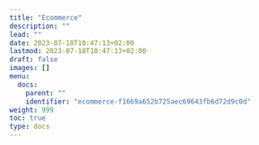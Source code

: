 ```yaml
---
title: "Ecommerce"
description: ""
lead: ""
date: 2023-07-18T10:47:13+02:00
lastmod: 2023-07-18T10:47:13+02:00
draft: false
images: []
menu:
  docs:
    parent: ""
    identifier: "ecommerce-f1669a652b725aec69643fb6d72d9c0d"
weight: 999
toc: true
type: docs
---
```

